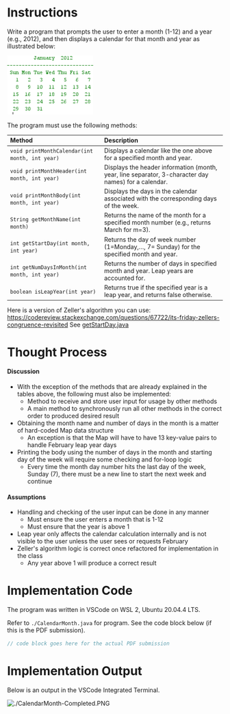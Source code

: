 # Instructions

Write a program that prompts the user to enter a month (1-12) and a year (e.g., 2012), and then displays a calendar for that month and year as illustrated below:

<img src="CalendarMonth.png" alt="CalendarMonth.png">

The program must use the following methods:

| Method                                         | Description                                                                                          |
| :--------------------------------------------- | :--------------------------------------------------------------------------------------------------- |
| `void printMonthCalendar(int month, int year)` | Displays a calendar like the one above for a specified month and year.                               |
| `void printMonthHeader(int month, int year)`   | Displays the header information (month, year, line separator, 3-character day names) for a calendar. |
| `void printMonthBody(int month, int year)`     | Displays the days in the calendar associated with the corresponding days of the week.                |
| `String getMonthName(int month)`               | Returns the name of the month for a specified month number (e.g., returns March for m=3).             |
| `int getStartDay(int month, int year)`         | Returns the day of week number (1=Monday,…, 7= Sunday) for the specified month and year.             |
| `int getNumDaysInMonth(int month, int year)`   | Returns the number of days in specified month and year. Leap years are accounted for.                |
| `boolean isLeapYear(int year)`                 | Returns true if the specified year is a leap year, and returns false otherwise.                      |

Here is a version of Zeller's algorithm you can use: https://codereview.stackexchange.com/questions/67722/its-friday-zellers-congruence-revisited
See [getStartDay.java](./getStartDay.java)

# Thought Process

#### Discussion

- With the exception of the methods that are already explained in the tables above, the following must also be implemented:
    - Method to receive and store user input for usage by other methods
    - A main method to synchronously run all other methods in the correct order to produced desired result
- Obtaining the month name and number of days in the month is a matter of hard-coded Map data structure
    - An exception is that the Map will have to have 13 key-value pairs to handle February leap year days
- Printing the body using the number of days in the month and starting day of the week will require some checking and for-loop logic
    - Every time the month day number hits the last day of the week, Sunday (7), there must be a new line to start the next week and continue

#### Assumptions

- Handling and checking of the user input can be done in any manner
    - Must ensure the user enters a month that is 1-12
    - Must ensure that the year is above 1
- Leap year only affects the calendar calculation internally and is not visible to the user unless the user sees or requests February
- Zeller's algorithm logic is correct once refactored for implementation in the class
    - Any year above 1 will produce a correct result

# Implementation Code

The program was written in VSCode on WSL 2, Ubuntu 20.04.4 LTS.

Refer to `./CalendarMonth.java` for program. See the code block below (if this is the PDF submission).

```java
// code block goes here for the actual PDF submission
```

# Implementation Output

Below is an output in the VSCode Integrated Terminal.

<img src="./CalendarMonth-Completed.png" alt="./CalendarMonth-Completed.PNG">
